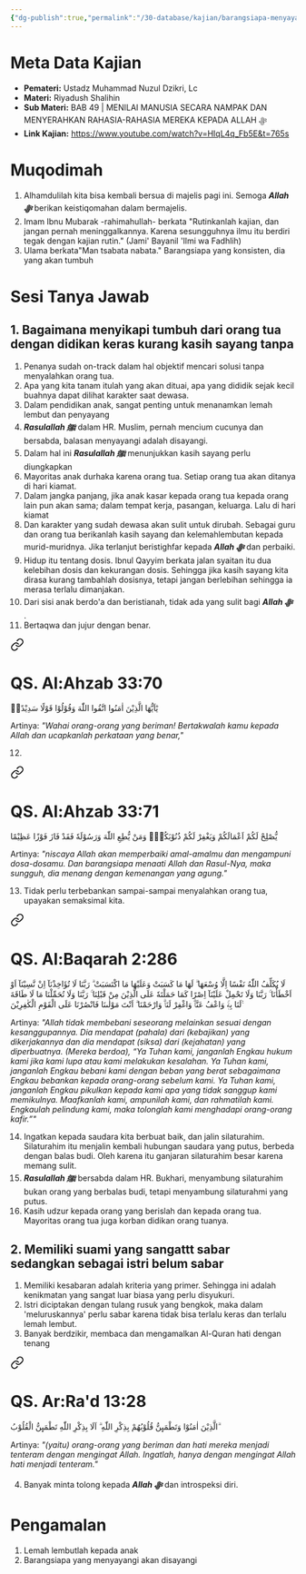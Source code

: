 ```yaml
---
{"dg-publish":true,"permalink":"/30-database/kajian/barangsiapa-menyayangi-akan-disayangi/","tags":["kajian","RiyadushShalihin"]}
---
```



# Meta Data Kajian
<div><ul class="dataview list-view-ul"><li><span><strong>Pemateri:</strong> Ustadz Muhammad Nuzul Dzikri, Lc</span></li><li><span><strong>Materi:</strong> Riyadush Shalihin</span></li><li><span><strong>Sub Materi:</strong> BAB 49 | MENILAI MANUSIA SECARA NAMPAK DAN MENYERAHKAN RAHASIA-RAHASIA MEREKA KEPADA ALLAH ﷻ</span></li><li><span><strong>Link Kajian:</strong> <a rel="noopener nofollow" class="external-link" href="https://www.youtube.com/watch?v=HIqL4q_Fb5E&amp;t=765s" target="_blank">https://www.youtube.com/watch?v=HIqL4q_Fb5E&amp;t=765s</a></span></li></ul></div>

 


# Muqodimah
1. Alhamdulilah kita bisa kembali bersua di majelis pagi ini. Semoga ***Allah ﷻ*** berikan keistiqomahan dalam bermajelis.
2. Imam Ibnu Mubarak -rahimahullah- berkata "Rutinkanlah kajian, dan jangan pernah meninggalkannya. Karena sesungguhnya ilmu itu berdiri tegak dengan kajian rutin." (Jami' Bayanil 'Ilmi wa Fadhlih)
3. Ulama berkata"Man tsabata nabata." Barangsiapa yang konsisten, dia yang akan tumbuh

# Sesi Tanya Jawab
## 1. Bagaimana menyikapi tumbuh dari orang tua dengan didikan keras kurang kasih sayang tanpa 
1. Penanya sudah on-track dalam hal objektif mencari solusi tanpa menyalahkan orang tua.
2. Apa yang kita tanam itulah yang akan dituai, apa yang dididik sejak kecil buahnya dapat dilihat karakter saat dewasa.
3. Dalam pendidikan anak, sangat penting untuk menanamkan lemah lembut dan penyayang
4. ***Rasulallah ﷺ***  dalam HR. Muslim, pernah mencium cucunya dan bersabda, balasan menyayangi adalah disayangi.
5. Dalam hal ini ***Rasulallah ﷺ***  menunjukkan kasih sayang perlu diungkapkan
6. Mayoritas anak durhaka karena orang tua. Setiap orang tua akan ditanya di hari kiamat.
7. Dalam jangka panjang, jika anak kasar kepada orang tua kepada orang lain pun akan sama; dalam tempat kerja, pasangan, keluarga. Lalu di hari kiamat
8. Dan karakter yang sudah dewasa akan sulit untuk dirubah. Sebagai guru dan orang tua berikanlah kasih sayang dan kelemahlembutan kepada murid-muridnya. Jika terlanjut beristighfar kepada ***Allah ﷻ***  dan perbaiki.
9. Hidup itu tentang dosis. Ibnul Qayyim berkata jalan syaitan itu dua kelebihan dosis dan kekurangan dosis. Sehingga jika kasih sayang kita dirasa kurang tambahlah dosisnya, tetapi jangan berlebihan sehingga ia merasa terlalu dimanjakan.
10. Dari sisi anak berdo'a dan beristianah, tidak ada yang sulit bagi ***Allah ﷻ*** .
11. Bertaqwa dan jujur dengan benar. 
<div class="transclusion internal-embed is-loaded"><a class="markdown-embed-link" href="/30-database/al-quran/all-surah/#qs-al-ahzab-33-70" aria-label="Open link"><svg xmlns="http://www.w3.org/2000/svg" width="24" height="24" viewBox="0 0 24 24" fill="none" stroke="currentColor" stroke-width="2" stroke-linecap="round" stroke-linejoin="round" class="svg-icon lucide-link"><path d="M10 13a5 5 0 0 0 7.54.54l3-3a5 5 0 0 0-7.07-7.07l-1.72 1.71"></path><path d="M14 11a5 5 0 0 0-7.54-.54l-3 3a5 5 0 0 0 7.07 7.07l1.71-1.71"></path></svg></a><div class="markdown-embed">



# QS. Al:Ahzab 33:70
يٰٓاَيُّهَا الَّذِيْنَ اٰمَنُوا اتَّقُوا اللّٰهَ وَقُوْلُوْا قَوْلًا سَدِيْدًاۙ 

Artinya: *"Wahai orang-orang yang beriman! Bertakwalah kamu kepada Allah dan ucapkanlah perkataan yang benar,"*



</div></div>

12. 
<div class="transclusion internal-embed is-loaded"><a class="markdown-embed-link" href="/30-database/al-quran/all-surah/#qs-al-ahzab-33-71" aria-label="Open link"><svg xmlns="http://www.w3.org/2000/svg" width="24" height="24" viewBox="0 0 24 24" fill="none" stroke="currentColor" stroke-width="2" stroke-linecap="round" stroke-linejoin="round" class="svg-icon lucide-link"><path d="M10 13a5 5 0 0 0 7.54.54l3-3a5 5 0 0 0-7.07-7.07l-1.72 1.71"></path><path d="M14 11a5 5 0 0 0-7.54-.54l-3 3a5 5 0 0 0 7.07 7.07l1.71-1.71"></path></svg></a><div class="markdown-embed">



# QS. Al:Ahzab 33:71
يُّصْلِحْ لَكُمْ اَعْمَالَكُمْ وَيَغْفِرْ لَكُمْ ذُنُوْبَكُمْۗ وَمَنْ يُّطِعِ اللّٰهَ وَرَسُوْلَهٗ فَقَدْ فَازَ فَوْزًا عَظِيْمًا 

Artinya: *"niscaya Allah akan memperbaiki amal-amalmu dan mengampuni dosa-dosamu. Dan barangsiapa menaati Allah dan Rasul-Nya, maka sungguh, dia menang dengan kemenangan yang agung."*



</div></div>

13. Tidak perlu terbebankan sampai-sampai menyalahkan orang tua, upayakan semaksimal kita. 
<div class="transclusion internal-embed is-loaded"><a class="markdown-embed-link" href="/30-database/al-quran/all-surah/#qs-al-baqarah-2-286" aria-label="Open link"><svg xmlns="http://www.w3.org/2000/svg" width="24" height="24" viewBox="0 0 24 24" fill="none" stroke="currentColor" stroke-width="2" stroke-linecap="round" stroke-linejoin="round" class="svg-icon lucide-link"><path d="M10 13a5 5 0 0 0 7.54.54l3-3a5 5 0 0 0-7.07-7.07l-1.72 1.71"></path><path d="M14 11a5 5 0 0 0-7.54-.54l-3 3a5 5 0 0 0 7.07 7.07l1.71-1.71"></path></svg></a><div class="markdown-embed">



# QS. Al:Baqarah 2:286
لَا يُكَلِّفُ اللّٰهُ نَفْسًا اِلَّا وُسْعَهَا ۗ لَهَا مَا كَسَبَتْ وَعَلَيْهَا مَا اكْتَسَبَتْ ۗ رَبَّنَا لَا تُؤَاخِذْنَآ اِنْ نَّسِيْنَآ اَوْ اَخْطَأْنَا ۚ رَبَّنَا وَلَا تَحْمِلْ عَلَيْنَآ اِصْرًا كَمَا حَمَلْتَهٗ عَلَى الَّذِيْنَ مِنْ قَبْلِنَا ۚ رَبَّنَا وَلَا تُحَمِّلْنَا مَا لَا طَاقَةَ لَنَا بِهٖۚ وَاعْفُ عَنَّاۗ وَاغْفِرْ لَنَاۗ وَارْحَمْنَا ۗ اَنْتَ مَوْلٰىنَا فَانْصُرْنَا عَلَى الْقَوْمِ الْكٰفِرِيْنَ ࣖ

Artinya: *"Allah tidak membebani seseorang melainkan sesuai dengan kesanggupannya. Dia mendapat (pahala) dari (kebajikan) yang dikerjakannya dan dia mendapat (siksa) dari (kejahatan) yang diperbuatnya. (Mereka berdoa), “Ya Tuhan kami, janganlah Engkau hukum kami jika kami lupa atau kami melakukan kesalahan. Ya Tuhan kami, janganlah Engkau bebani kami dengan beban yang berat sebagaimana Engkau bebankan kepada orang-orang sebelum kami. Ya Tuhan kami, janganlah Engkau pikulkan kepada kami apa yang tidak sanggup kami memikulnya. Maafkanlah kami, ampunilah kami, dan rahmatilah kami. Engkaulah pelindung kami, maka tolonglah kami menghadapi orang-orang kafir.”"*



</div></div>

14. Ingatkan kepada saudara kita berbuat baik, dan jalin silaturahim. Silaturahim itu menjalin kembali hubungan saudara yang putus, berbeda dengan balas budi. Oleh karena itu ganjaran silaturahim besar karena memang sulit.
15. ***Rasulallah ﷺ***  bersabda dalam HR. Bukhari, menyambung silaturahim bukan orang yang berbalas budi, tetapi menyambung silaturahmi yang putus.
16. Kasih udzur kepada orang yang berislah dan kepada orang tua. Mayoritas orang tua juga korban didikan orang tuanya.


## 2. Memiliki suami yang sangattt sabar sedangkan sebagai istri belum sabar
1. Memiliki kesabaran adalah kriteria yang primer. Sehingga ini adalah kenikmatan yang sangat luar biasa yang perlu disyukuri.
2. Istri diciptakan dengan tulang rusuk yang bengkok, maka dalam 'meluruskannya' perlu sabar karena tidak bisa terlalu keras dan terlalu lemah lembut.
3. Banyak berdzikir, membaca dan mengamalkan Al-Quran hati dengan tenang 
<div class="transclusion internal-embed is-loaded"><a class="markdown-embed-link" href="/30-database/al-quran/all-surah/#qs-ar-ra-d-13-28" aria-label="Open link"><svg xmlns="http://www.w3.org/2000/svg" width="24" height="24" viewBox="0 0 24 24" fill="none" stroke="currentColor" stroke-width="2" stroke-linecap="round" stroke-linejoin="round" class="svg-icon lucide-link"><path d="M10 13a5 5 0 0 0 7.54.54l3-3a5 5 0 0 0-7.07-7.07l-1.72 1.71"></path><path d="M14 11a5 5 0 0 0-7.54-.54l-3 3a5 5 0 0 0 7.07 7.07l1.71-1.71"></path></svg></a><div class="markdown-embed">



# QS. Ar:Ra'd 13:28
الَّذِيْنَ اٰمَنُوْا وَتَطْمَىِٕنُّ قُلُوْبُهُمْ بِذِكْرِ اللّٰهِ ۗ اَلَا بِذِكْرِ اللّٰهِ تَطْمَىِٕنُّ الْقُلُوْبُ ۗ   

Artinya: *"(yaitu) orang-orang yang beriman dan hati mereka menjadi tenteram dengan mengingat Allah. Ingatlah, hanya dengan mengingat Allah hati menjadi tenteram."*



</div></div>

4. Banyak minta tolong kepada ***Allah ﷻ*** dan introspeksi diri.

# Pengamalan
1. Lemah lembutlah kepada anak
2. Barangsiapa yang menyayangi akan disayangi

 
